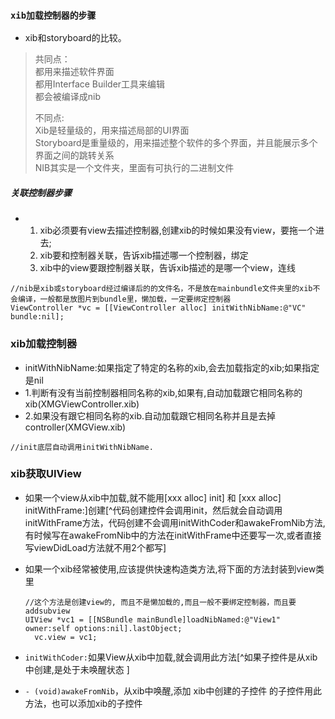 ### `xib加载控制器的步骤`

* xib和storyboard的比较。

> 共同点：  
> 都用来描述软件界面  
> 都用Interface Builder工具来编辑  
> 都会被编译成nib
>
> 不同点:  
> Xib是轻量级的，用来描述局部的UI界面  
> Storyboard是重量级的，用来描述整个软件的多个界面，并且能展示多个界面之间的跳转关系  
> NIB其实是一个文件夹，里面有可执行的二进制文件

##### 关联控制器步骤

* 1. xib必须要有view去描述控制器,创建xib的时候如果没有view，要拖一个进去;
  2. xib要和控制器关联，告诉xib描述哪一个控制器，绑定
  3. xib中的view要跟控制器关联，告诉xib描述的是哪一个view，连线

```
//nib是xib或storyboard经过编译后的的文件名，不是放在mainbundle文件夹里的xib不会编译，一般都是放图片到bundle里，懒加载，一定要绑定控制器
ViewController *vc = [[ViewController alloc] initWithNibName:@"VC" bundle:nil];
```

### xib加载控制器

* initWithNibName:如果指定了特定的名称的xib,会去加载指定的xib;如果指定是nil
* 1.判断有没有当前控制器相同名称的xib,如果有,自动加载跟它相同名称的xib\(XMGViewController.xib\)
* 2.如果没有跟它相同名称的xib.自动加载跟它相同名称并且是去掉controller\(XMGView.xib\)

```
//init底层自动调用initWithNibName.
```

### xib获取UIView

* 如果一个view从xib中加载,就不能用\[xxx alloc\] init\] 和 \[xxx alloc\] initWithFrame:\]创建[^代码创建控件会调用init，然后就会自动调用initWithFrame方法，代码创建不会调用initWithCoder和awakeFromNib方法,有时候写在awakeFromNib中的方法在initWithFrame中还要写一次,或者直接写viewDidLoad方法就不用2个都写]
* 如果一个xib经常被使用,应该提供快速构造类方法,将下面的方法封装到view类里
  ```
  //这个方法是创建view的, 而且不是懒加载的,而且一般不要绑定控制器，而且要addsubview
  UIView *vc1 = [[NSBundle mainBundle]loadNibNamed:@"View1" owner:self options:nil].lastObject;
    vc.view = vc1;
  ```
* `initWithCoder:`如果View从xib中加载,就会调用此方法[^如果子控件是从xib中创建,是处于未唤醒状态
  ]

* `- (void)awakeFromNib`，从xib中唤醒,添加 xib中创建的子控件 的子控件用此方法，也可以添加xib的子控件



